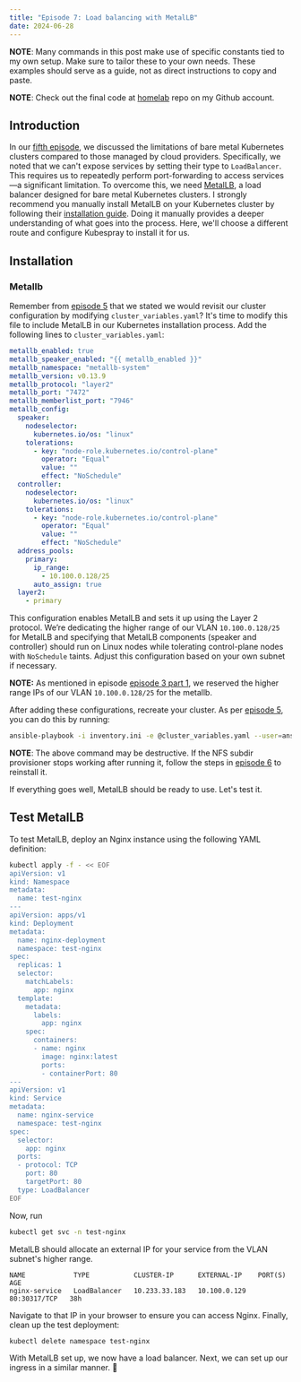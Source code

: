 ```yaml
---
title: "Episode 7: Load balancing with MetalLB"
date: 2024-06-28
---
```


**NOTE**: Many commands in this post make use of specific constants tied to my own setup. Make sure to tailor these to your own needs. These examples should serve as a guide, not as direct instructions to copy and paste.

**NOTE**: Check out the final code at [homelab](https://github.com/Cih2001/homelab) repo on my Github account.

## Introduction

In our [fifth episode](/homelab/ep05#conclusion), we discussed the limitations of bare metal Kubernetes clusters compared to those managed by cloud providers. Specifically, we noted that we can't expose services by setting their type to `LoadBalancer`. This requires us to repeatedly perform port-forwarding to access services—a significant limitation. To overcome this, we need [MetalLB](https://metallb.io/), a load balancer designed for bare metal Kubernetes clusters. I strongly recommend you manually install MetalLB on your Kubernetes cluster by following their [installation guide](https://metallb.io/installation/). Doing it manually provides a deeper understanding of what goes into the process. Here, we'll choose a different route and configure Kubespray to install it for us.

## Installation

### Metallb

Remember from [episode 5](/homelab/ep05#installation) that we stated we would revisit our cluster configuration by modifying `cluster_variables.yaml`? It's time to modify this file to include MetalLB in our Kubernetes installation process. Add the following lines to `cluster_variables.yaml`:

```yaml
metallb_enabled: true
metallb_speaker_enabled: "{{ metallb_enabled }}"
metallb_namespace: "metallb-system"
metallb_version: v0.13.9
metallb_protocol: "layer2"
metallb_port: "7472"
metallb_memberlist_port: "7946"
metallb_config:
  speaker:
    nodeselector:
      kubernetes.io/os: "linux"
    tolerations:
      - key: "node-role.kubernetes.io/control-plane"
        operator: "Equal"
        value: ""
        effect: "NoSchedule"
  controller:
    nodeselector:
      kubernetes.io/os: "linux"
    tolerations:
      - key: "node-role.kubernetes.io/control-plane"
        operator: "Equal"
        value: ""
        effect: "NoSchedule"
  address_pools:
    primary:
      ip_range:
        - 10.100.0.128/25
      auto_assign: true
  layer2:
    - primary
```

This configuration enables MetalLB and sets it up using the Layer 2 protocol. We’re dedicating the higher range of our VLAN `10.100.0.128/25` for MetalLB and specifying that MetalLB components (speaker and controller) should run on Linux nodes while tolerating control-plane nodes with `NoSchedule` taints. Adjust this configuration based on your own subnet if necessary.

**NOTE:** As mentioned in episode [episode 3 part 1](/homelab/ep03p01#configuring-dhcp), we reserved the higher range IPs of our VLAN `10.100.0.128/25` for the metallb.

After adding these configurations, recreate your cluster. As per [episode 5](/homelab/ep05), you can do this by running:

```sh
ansible-playbook -i inventory.ini -e @cluster_variables.yaml --user=ansible playbook.yml
```

**NOTE**: The above command may be destructive. If the NFS subdir provisioner stops working after running it, follow the steps in [episode 6](/homelab/ep06/#nfs-subdir-provisioner) to reinstall it.

If everything goes well, MetalLB should be ready to use. Let's test it.

## Test MetalLB

To test MetalLB, deploy an Nginx instance using the following YAML definition:

```sh
kubectl apply -f - << EOF
apiVersion: v1
kind: Namespace
metadata:
  name: test-nginx
---
apiVersion: apps/v1
kind: Deployment
metadata:
  name: nginx-deployment
  namespace: test-nginx
spec:
  replicas: 1
  selector:
    matchLabels:
      app: nginx
  template:
    metadata:
      labels:
        app: nginx
    spec:
      containers:
      - name: nginx
        image: nginx:latest
        ports:
        - containerPort: 80
---
apiVersion: v1
kind: Service
metadata:
  name: nginx-service
  namespace: test-nginx
spec:
  selector:
    app: nginx
  ports:
  - protocol: TCP
    port: 80
    targetPort: 80
  type: LoadBalancer
EOF
```

Now, run

```sh
kubectl get svc -n test-nginx
```

MetalLB should allocate an external IP for your service from the VLAN subnet's higher range.

```
NAME            TYPE           CLUSTER-IP      EXTERNAL-IP    PORT(S)        AGE
nginx-service   LoadBalancer   10.233.33.183   10.100.0.129   80:30317/TCP   38h
```

Navigate to that IP in your browser to ensure you can access Nginx. Finally, clean up the test deployment:

```sh
kubectl delete namespace test-nginx
```

With MetalLB set up, we now have a load balancer. Next, we can set up our ingress in a similar manner. 🚀
